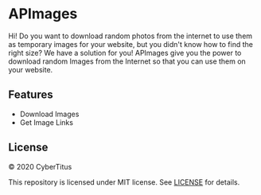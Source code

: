 # APImages

Hi! Do you want to download random photos from the internet to use them as temporary images for your website, but you didn't know how to find the right size? We have a solution for you! APImages give you the power to download random Images from the Internet so that you can use them on your website.

## Features

 - Download Images
 - Get Image Links


## License

©️ 2020 CyberTitus

This repository is licensed under MIT license.
See <a target="_blank" href="https://raw.githubusercontent.com/CyberTitus/APImages/main/LICENSE">LICENSE</a> for details.

